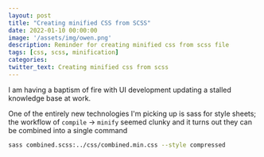 ```yaml
---
layout: post
title: "Creating minified CSS from SCSS"
date: 2022-01-10 00:00:00
image: '/assets/img/owen.png'
description: Reminder for creating minified css from scss file
tags: [css, scss, minification]
categories:
twitter_text: Creating minified css from scss
---
```


I am having a baptism of fire with UI development updating a stalled knowledge base at work.  

One of the entirely new technologies I'm picking up is sass for style sheets; the workflow of `compile` -> `minify` seemed clunky and it turns out they can be combined into a single command

```bash
sass combined.scss:../css/combined.min.css --style compressed
```